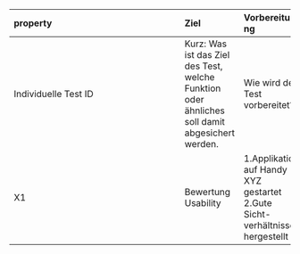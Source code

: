| <div style="width:290px">property</div>  | <div style="width:90">Ziel</div> | <div style="width:90">Vorbereitung</div> | <div style="width:90">Aktion</div> | <div style="width:90">Zielzustand</div> |
| :-- | :--  | :--          | :--    | :--         |
| Individuelle Test ID | Kurz: Was ist das Ziel des Test, welche Funktion oder ähnliches soll damit abgesichert werden. | Wie wird der Test vorbereitet? | Welche Testschritte sind durchzulführen? | Wann gilt der Test als bestanden? |
| X1 | Bewertung Usability | 1.Applikation auf Handy XYZ gestartet<br /> 2.Gute Sicht-verhältnisse hergestellt| 1.Nutzung von OP-Handschuhen <br />2.Timer(=45s) gestartet| 1.Triage wurde innerhalb von Timer vollständig durchgeführt und abgeschickt.|
